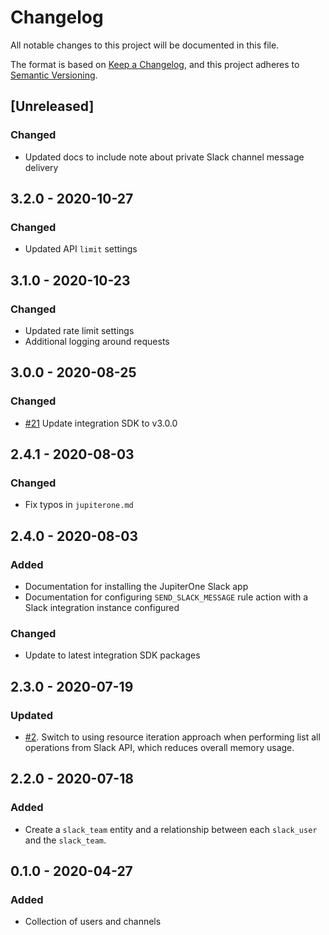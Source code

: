 # Changelog

All notable changes to this project will be documented in this file.

The format is based on [Keep a Changelog](https://keepachangelog.com/en/1.0.0/),
and this project adheres to
[Semantic Versioning](https://semver.org/spec/v2.0.0.html).

## [Unreleased]

### Changed

- Updated docs to include note about private Slack channel message delivery

## 3.2.0 - 2020-10-27

### Changed

- Updated API `limit` settings

## 3.1.0 - 2020-10-23

### Changed

- Updated rate limit settings
- Additional logging around requests

## 3.0.0 - 2020-08-25

### Changed

- [#21](https://github.com/JupiterOne/graph-slack/issues/21) Update integration
  SDK to v3.0.0

## 2.4.1 - 2020-08-03

### Changed

- Fix typos in `jupiterone.md`

## 2.4.0 - 2020-08-03

### Added

- Documentation for installing the JupiterOne Slack app
- Documentation for configuring `SEND_SLACK_MESSAGE` rule action with a Slack
  integration instance configured

### Changed

- Update to latest integration SDK packages

## 2.3.0 - 2020-07-19

### Updated

- [#2](https://github.com/JupiterOne/graph-slack/issues/2). Switch to using
  resource iteration approach when performing list all operations from Slack
  API, which reduces overall memory usage.

## 2.2.0 - 2020-07-18

### Added

- Create a `slack_team` entity and a relationship between each `slack_user` and
  the `slack_team`.

## 0.1.0 - 2020-04-27

### Added

- Collection of users and channels
